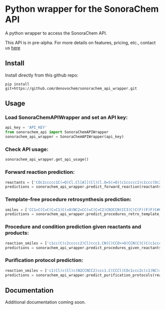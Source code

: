 # Python wrapper for the SonoraChem API

A python wrapper to access the SonoraChem API.

This API is in pre-alpha. For more details on features, pricing, etc., contact us [here](https://denovochem.com)

## Install

Install directly from this github repo:

```console
pip install git+https://github.com/denovochem/sonorachem_api_wrapper.git
```

## Usage

### Load SonoraChemAPIWrapper and set an API key:

```python
api_key = 'API_KEY'
from sonorachem_api import SonoraChemAPIWrapper
sonorachem_api_wrapper = SonoraChemAPIWrapper(api_key)
```

### Check API usage:

```python
sonorachem_api_wrapper.get_api_usage()
```

### Forward reaction prediction:

```python
reactants = ['COc1ccccc1C(=O)Cl.Cl[Al](Cl)Cl.O=S(=O)(c1ccccc1)c1ccc(Oc2ccccc2)cc1.ClCCCl.O.[K+].[OH-].O=S(=O)([O-])[O-].[Mg+2]']
predictions = sonorachem_api_wrapper.predict_forward_reaction(reactants)
```

### Template-free procedure retrosynthesis prediction:

```python
smiles = ['CC1=C(C=C(C=C1)C(=O)NC2=CC(=C(C=C2)CN3CCN(CC3)C)C(F)(F)F)C#CC4=CN=C5N4N=CC=C5']
predictions = sonorachem_api_wrapper.predict_procedures_retro_template_free(smiles)
```

### Procedure and condition prediction given reactants and products:

```python
reaction_smiles = ['c1cc(C(c2ccccc2)Cl)ccc1.CN(C)CCO>>O(CCN(C)C)C(c1ccccc1)c2ccccc2']
predictions = sonorachem_api_wrapper.predict_procedures_given_reactants_products(reaction_smiles)
```

### Purification protocol prediction:

```python
reaction_smiles = ['c1(Cl)c(Cl)c(N2CCNCC2)ccc1.C(CCCl)COc1ccc2c(c1)NC(=O)CC2.ClC(Cl)Cl.O.[Na+].[OH-]>>Clc4cccc(N3CCN(CCCCOc2ccc1c(NC(=O)CC1)c2)CC3)c4Cl']
predictions = sonorachem_api_wrapper.predict_purification_protocols(reaction_smiles)
```

## Documentation

Additional documentation coming soon.

